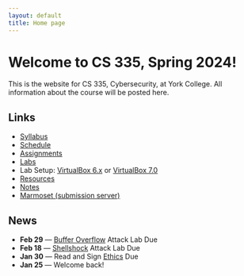 ```yaml
---
layout: default
title: Home page
---
```

# Welcome to CS 335, Spring 2024!

This is the website for CS 335, Cybersecurity, at York College. All information about the course will be posted here.

## Links

* [Syllabus](syllabus/index.html)
* [Schedule](schedule/index.html)
* [Assignments](assignments/index.html)
* [Labs](labs/index.html)
* Lab Setup: [VirtualBox 6.x](labs/setup.html) or [VirtualBox 7.0](labs/setupv7.html)
* [Resources](resources/index.html)
* [Notes](notes/index.html)
* <a href="https://cs.ycp.edu/marmoset" target="_blank">Marmoset (submission server)</a>

## News
* **Feb 29** &mdash; [Buffer Overflow](labs/buffer_overflow.html) Attack Lab Due
* **Feb 18** &mdash; [Shellshock](labs/shellshock.html) Attack Lab Due
* **Jan 30** &mdash; Read and Sign [Ethics](assignments/ethics.html) Due
* **Jan 25** &mdash; Welcome back!